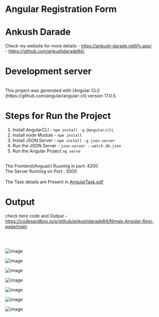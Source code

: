# Angular Registration Form

# Ankush Darade
Check my website for more details - https://ankush-darade.netlify.app/<br>
                                  - https://github.com/ankushdarade84/
<br>



# Development server
<br>
This project was generated with [Angular CLI](https://github.com/angular/angular-cli) version 17.0.5.

# Steps for Run the Project 
1. Install AngularCLI - `npm install -g @angular/cli`
3. Install node Module - `npm install`
4. Install JSON Server - `npm install -g json-server`
5. Run the JSON Server - `json-server --watch db.json`
6. Run the Angular Project `ng serve`

<br>
The Frontend(Angualr) Ruuning in port: 4200
<br>
The Server Running on Port : 3000
<br>

<br>
The Task details are Present in <a href="AngularTask.pdf" target="_blank"> AngularTask.pdf</a>

<br>

# Output


check here code and Output - https://codesandbox.io/p/github/ankushdarade84/Nimap-Angular-Regi-page/main

<br>
<br>

![image](https://github.com/ankushdarade84/Nimap-Angular-Regi-page/assets/82811718/9241ec75-53df-4e37-adba-121893debe85)

![image](https://github.com/ankushdarade84/Nimap-Angular-Regi-page/assets/82811718/47e8a804-3477-441e-bae8-9ba417579522)

![image](https://github.com/ankushdarade84/Nimap-Angular-Regi-page/assets/82811718/3763398b-5fe2-45f3-acd3-8dd0e7921ded)

![image](https://github.com/ankushdarade84/Nimap-Angular-Regi-page/assets/82811718/be845ebe-8c34-42b5-935d-da72665fbd98)

![image](https://github.com/ankushdarade84/Nimap-Angular-Regi-page/assets/82811718/b1a0ffa5-5267-43de-9a61-6760c054652e)

![image](https://github.com/ankushdarade84/Nimap-Angular-Regi-page/assets/82811718/b2dd5daf-8ff1-4dfa-9eca-6436551dd527)

![image](https://github.com/ankushdarade84/Nimap-Angular-Regi-page/assets/82811718/ac510a8f-f500-4138-b8a8-a9c190e3b3d4)



